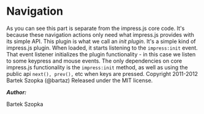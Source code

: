# Navigation
As you can see this part is separate from the impress.js core code.
It's because these navigation actions only need what impress.js provides with
its simple API.
This plugin is what we call an _init plugin_. It's a simple kind of
impress.js plugin. When loaded, it starts listening to the `impress:init`
event. That event listener initializes the plugin functionality - in this
case we listen to some keypress and mouse events. The only dependencies on
core impress.js functionality is the `impress:init` method, as well as using
the public api `next(), prev(),` etc when keys are pressed.
Copyright 2011-2012 Bartek Szopka (@bartaz)
Released under the MIT license.

***Author:***

Bartek Szopka